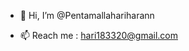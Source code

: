- 👋 Hi, I’m @Pentamallahariharann

- 📫 Reach me : hari183320@gmail.com

<!---
Pentamallahariharann/Pentamallahariharann is a ✨ special ✨ repository because its `README.md` (this file) appears on your GitHub profile.
You can click the Preview link to take a look at your changes.
--->
